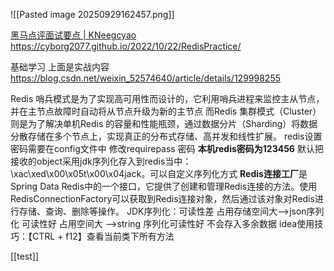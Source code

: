 ![[Pasted image 20250929162457.png]]


[黑马点评面试要点 | KNeegcyao](https://kneegcyao.github.io/posts/bbf9fa63.html)
https://cyborg2077.github.io/2022/10/22/RedisPractice/

基础学习 上面是实战内容
https://blog.csdn.net/weixin_52574640/article/details/129998255

Redis 哨兵模式是为了实现高可用性而设计的，它利用哨兵进程来监控主从节点，并在主节点故障时自动将从节点升级为新的主节点 而Redis 集群模式（Cluster）则是为了解决单机Redis 的容量和性能瓶颈，通过数据分片（Sharding）将数据分散存储在多个节点上，实现真正的分布式存储、高并发和线性扩展。 
redis设置密码需要在config文件中 修改requirepass 密码  **本机redis密码为123456**
默认把接收的object采用jdk序列化存入到redis当中：\xac\xed\x00\x05t\x00\x04jack。可以自定义序列化方式
**Redis连接工厂**是Spring Data Redis中的一个接口，它提供了创建和管理Redis连接的方法。使用RedisConnectionFactory可以获取到Redis连接对象，然后通过该对象对Redis进行存储、查询、删除等操作。
JDK序列化：可读性差 占用存储空间大-->json序列化 可读性好 占用空间大 -->string 序列化可读性好 不会存入多余数据
idea使用技巧：【CTRL + f12】查看当前类下所有方法


[[test]]